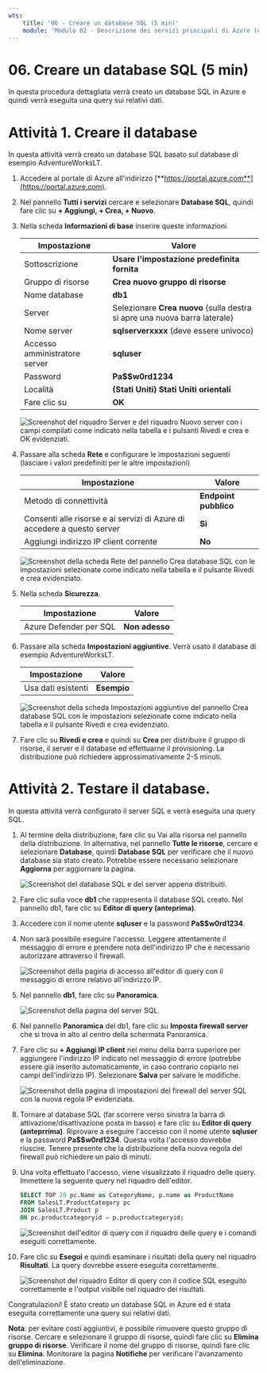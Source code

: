 ```yaml
---
wts:
    title: '06 - Creare un database SQL (5 min)'
    module: 'Modulo 02 - Descrizione dei servizi principali di Azure (carichi di lavoro)'
---
```


# 06. Creare un database SQL (5 min)

In questa procedura dettagliata verrà creato un database SQL in Azure e quindi verrà eseguita una query sui relativi dati.

# Attività 1. Creare il database 

In questa attività verrà creato un database SQL basato sul database di esempio AdventureWorksLT. 

1. Accedere al portale di Azure all'indirizzo [**https://portal.azure.com**](https://portal.azure.com).

2. Nel pannello **Tutti i servizi** cercare e selezionare **Database SQL**, quindi fare clic su **+ Aggiungi, + Crea, + Nuovo**. 

3. Nella scheda **Informazioni di base** inserire queste informazioni  

    | Impostazione | Valore | 
    | --- | --- |
    | Sottoscrizione | **Usare l'impostazione predefinita fornita** |
    | Gruppo di risorse | **Crea nuovo gruppo di risorse** |
    | Nome database| **db1** | 
    | Server | Selezionare **Crea nuovo** (sulla destra si apre una nuova barra laterale)|
    | Nome server | **sqlserverxxxx** (deve essere univoco) | 
    | Accesso amministratore server | **sqluser** |
    | Password | **Pa$$w0rd1234** |
    | Località | **(Stati Uniti) Stati Uniti orientali** |
    | Fare clic su  | **OK** |

   ![Screenshot del riquadro Server e del riquadro Nuovo server con i campi compilati come indicato nella tabella e i pulsanti Rivedi e crea e OK evidenziati.](../images/0501.png)

4. Passare alla scheda **Rete** e configurare le impostazioni seguenti (lasciare i valori predefiniti per le altre impostazioni) 

    | Impostazione | Valore | 
    | --- | --- |
    | Metodo di connettività | **Endpoint pubblico** |    
    | Consenti alle risorse e ai servizi di Azure di accedere a questo server | **Sì** |
    | Aggiungi indirizzo IP client corrente | **No** |
    
   ![Screenshot della scheda Rete del pannello Crea database SQL con le impostazioni selezionate come indicato nella tabella e il pulsante Rivedi e crea evidenziato.](../images/0501b.png)

5. Nella scheda **Sicurezza**. 

    | Impostazione | Valore | 
    | --- | --- |
    | Azure Defender per SQL| **Non adesso** |
    
6. Passare alla scheda **Impostazioni aggiuntive**. Verrà usato il database di esempio AdventureWorksLT.

    | Impostazione | Valore | 
    | --- | --- |
    | Usa dati esistenti | **Esempio** |

    ![Screenshot della scheda Impostazioni aggiuntive del pannello Crea database SQL con le impostazioni selezionate come indicato nella tabella e il pulsante Rivedi e crea evidenziato.](../images/0501c.png)

7. Fare clic su **Rivedi e crea** e quindi su **Crea** per distribuire il gruppo di risorse, il server e il database ed effettuarne il provisioning. La distribuzione può richiedere approssimativamente 2-5 minuti.


# Attività 2. Testare il database.

In questa attività verrà configurato il server SQL e verrà eseguita una query SQL. 

1. Al termine della distribuzione, fare clic su Vai alla risorsa nel pannello della distribuzione. In alternativa, nel pannello **Tutte le risorse**, cercare e selezionare **Database**, quindi **Database SQL** per verificare che il nuovo database sia stato creato. Potrebbe essere necessario selezionare **Aggiorna** per aggiornare la pagina.

    ![Screenshot del database SQL e del server appena distribuiti.](../images/0502.png)

2. Fare clic sulla voce **db1** che rappresenta il database SQL creato. Nel pannello db1, fare clic su **Editor di query (anteprima)**.

3. Accedere con il nome utente **sqluser** e la password **Pa$$w0rd1234**.

4. Non sarà possibile eseguire l'accesso. Leggere attentamente il messaggio di errore e prendere nota dell'indirizzo IP che è necessario autorizzare attraverso il firewall. 

    ![Screenshot della pagina di accesso all'editor di query con il messaggio di errore relativo all'indirizzo IP.](../images/0503.png)

5. Nel pannello **db1**, fare clic su **Panoramica**. 

    ![Screenshot della pagina del server SQL.](../images/0504.png)

6. Nel pannello **Panoramica** del db1, fare clic su **Imposta firewall server** che si trova in alto al centro della schermata Panoramica.

7. Fare clic su **+ Aggiungi IP client** nel menu della barra superiore per aggiungere l'indirizzo IP indicato nel messaggio di errore (potrebbe essere già inserito automaticamente, in caso contrario copiarlo nei campi dell'indirizzo IP). Selezionare **Salva** per salvare le modifiche. 

    ![Screenshot della pagina di impostazioni del firewall del server SQL con la nuova regola IP evidenziata.](../images/0506.png)

8. Tornare al database SQL (far scorrere verso sinistra la barra di attivazione/disattivazione posta in basso) e fare clic su **Editor di query (anteprrima)**. Riprovare a eseguire l'accesso con il nome utente **sqluser** e la password **Pa$$w0rd1234**. Questa volta l'accesso dovrebbe riuscire. Tenere presente che la distribuzione della nuova regola del firewall può richiedere un paio di minuti. 

9. Una volta effettuato l'accesso, viene visualizzato il riquadro delle query. Immettere la seguente query nel riquadro dell'editor. 

    ```SQL
    SELECT TOP 20 pc.Name as CategoryName, p.name as ProductName
    FROM SalesLT.ProductCategory pc
    JOIN SalesLT.Product p
    ON pc.productcategoryid = p.productcategoryid;
    ```

    ![Screenshot dell'editor di query con il riquadro delle query e i comandi eseguiti correttamente.](../images/0507.png)

10. Fare clic su **Esegui** e quindi esaminare i risultati della query nel riquadro **Risultati**. La query dovrebbe essere eseguita correttamente.

    ![Screenshot del riquadro Editor di query con il codice SQL eseguito correttamente e l'output visibile nel riquadro dei risultati.](../images/0508.png)

Congratulazioni! È stato creato un database SQL in Azure ed è stata eseguita correttamente una query sui relativi dati.

**Nota**: per evitare costi aggiuntivi, è possibile rimuovere questo gruppo di risorse. Cercare e selezionare il gruppo di risorse, quindi fare clic su **Elimina gruppo di risorse**. Verificare il nome del gruppo di risorse, quindi fare clic su **Elimina**. Monitorare la pagina **Notifiche** per verificare l'avanzamento dell'eliminazione.
